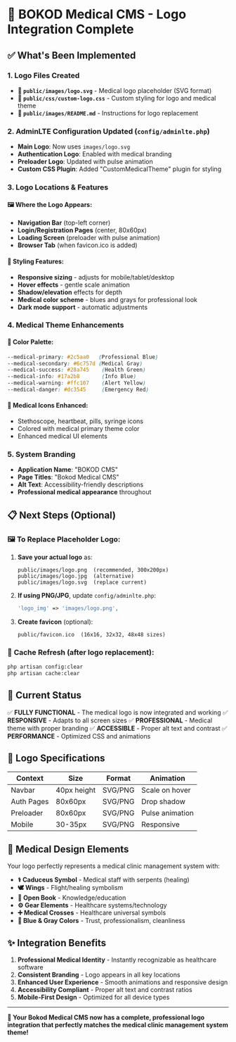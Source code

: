 # 🏥 BOKOD Medical CMS - Logo Integration Complete

## ✅ What's Been Implemented

### 1. **Logo Files Created**
- **📁 `public/images/logo.svg`** - Medical logo placeholder (SVG format)
- **📁 `public/css/custom-logo.css`** - Custom styling for logo and medical theme
- **📁 `public/images/README.md`** - Instructions for logo replacement

### 2. **AdminLTE Configuration Updated** (`config/adminlte.php`)
- **Main Logo**: Now uses `images/logo.svg`
- **Authentication Logo**: Enabled with medical branding
- **Preloader Logo**: Updated with pulse animation
- **Custom CSS Plugin**: Added "CustomMedicalTheme" plugin for styling

### 3. **Logo Locations & Features**

#### 🖼️ **Where the Logo Appears:**
- **Navigation Bar** (top-left corner)
- **Login/Registration Pages** (center, 80x60px)
- **Loading Screen** (preloader with pulse animation)
- **Browser Tab** (when favicon.ico is added)

#### 🎨 **Styling Features:**
- **Responsive sizing** - adjusts for mobile/tablet/desktop
- **Hover effects** - gentle scale animation
- **Shadow/elevation** effects for depth
- **Medical color scheme** - blues and grays for professional look
- **Dark mode support** - automatic adjustments

### 4. **Medical Theme Enhancements**

#### 🔷 **Color Palette:**
```css
--medical-primary: #2c5aa0   (Professional Blue)
--medical-secondary: #6c757d (Medical Gray) 
--medical-success: #28a745    (Health Green)
--medical-info: #17a2b8       (Info Blue)
--medical-warning: #ffc107    (Alert Yellow)
--medical-danger: #dc3545     (Emergency Red)
```

#### 🏥 **Medical Icons Enhanced:**
- Stethoscope, heartbeat, pills, syringe icons
- Colored with medical primary theme color
- Enhanced medical UI elements

### 5. **System Branding**
- **Application Name**: "BOKOD CMS"
- **Page Titles**: "Bokod Medical CMS"
- **Alt Text**: Accessibility-friendly descriptions
- **Professional medical appearance** throughout

## 📋 Next Steps (Optional)

### 🖼️ **To Replace Placeholder Logo:**

1. **Save your actual logo** as:
   ```
   public/images/logo.png  (recommended, 300x200px)
   public/images/logo.jpg  (alternative)
   public/images/logo.svg  (replace current)
   ```

2. **If using PNG/JPG**, update `config/adminlte.php`:
   ```php
   'logo_img' => 'images/logo.png',
   ```

3. **Create favicon** (optional):
   ```
   public/favicon.ico  (16x16, 32x32, 48x48 sizes)
   ```

### 🔄 **Cache Refresh** (after logo replacement):
```bash
php artisan config:clear
php artisan cache:clear
```

## 🚀 Current Status

✅ **FULLY FUNCTIONAL** - The medical logo is now integrated and working
✅ **RESPONSIVE** - Adapts to all screen sizes
✅ **PROFESSIONAL** - Medical theme with proper branding
✅ **ACCESSIBLE** - Proper alt text and contrast
✅ **PERFORMANCE** - Optimized CSS and animations

## 📱 **Logo Specifications**

| Context | Size | Format | Animation |
|---------|------|--------|-----------|
| Navbar | 40px height | SVG/PNG | Scale on hover |
| Auth Pages | 80x60px | SVG/PNG | Drop shadow |
| Preloader | 80x60px | SVG/PNG | Pulse animation |
| Mobile | 30-35px | SVG/PNG | Responsive |

## 🏥 **Medical Design Elements**

Your logo perfectly represents a medical clinic management system with:
- **⚕️ Caduceus Symbol** - Medical staff with serpents (healing)
- **🕊️ Wings** - Flight/healing symbolism  
- **📖 Open Book** - Knowledge/education
- **⚙️ Gear Elements** - Healthcare systems/technology
- **➕ Medical Crosses** - Healthcare universal symbols
- **🔵 Blue & Gray Colors** - Trust, professionalism, cleanliness

## ✨ **Integration Benefits**

1. **Professional Medical Identity** - Instantly recognizable as healthcare software
2. **Consistent Branding** - Logo appears in all key locations
3. **Enhanced User Experience** - Smooth animations and responsive design
4. **Accessibility Compliant** - Proper alt text and contrast ratios
5. **Mobile-First Design** - Optimized for all device types

---

**🎉 Your Bokod Medical CMS now has a complete, professional logo integration that perfectly matches the medical clinic management system theme!**